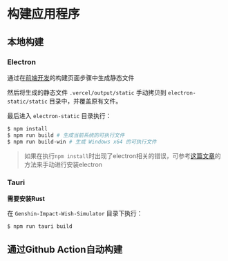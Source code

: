 # 构建应用程序

## 本地构建
### Electron

通过在[前端开发](frontend.md#构建)的构建页面步骤中生成静态文件

然后将生成的静态文件 `.vercel/output/static` 手动拷贝到 `electron-static/static` 目录中，并覆盖原有文件。

最后进入 `electron-static` 目录执行：

```bash
$ npm install
$ npm run build # 生成当前系统的可执行文件
$ npm run build-win # 生成 Windows x64 的可执行文件
```

> 如果在执行`npm install`时出现了electron相关的错误，可参考[这篇文章](https://www.bilibili.com/read/mobile?id=4789160)的方法来手动进行安装electron

### Tauri

**需要安装Rust**

在 `Genshin-Impact-Wish-Simulator` 目录下执行：

```bash
$ npm run tauri build
```

## 通过Github Action自动构建


